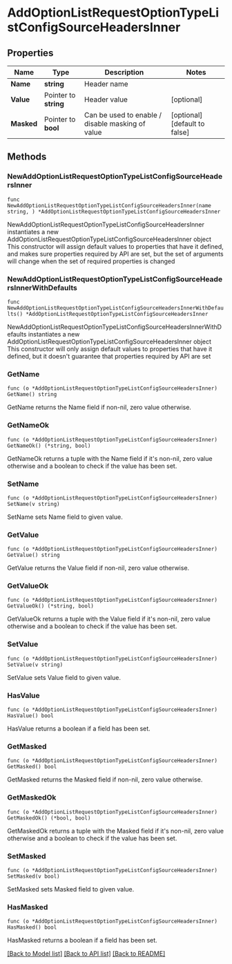 # AddOptionListRequestOptionTypeListConfigSourceHeadersInner

## Properties

Name | Type | Description | Notes
------------ | ------------- | ------------- | -------------
**Name** | **string** | Header name | 
**Value** | Pointer to **string** | Header value | [optional] 
**Masked** | Pointer to **bool** | Can be used to enable / disable masking of value | [optional] [default to false]

## Methods

### NewAddOptionListRequestOptionTypeListConfigSourceHeadersInner

`func NewAddOptionListRequestOptionTypeListConfigSourceHeadersInner(name string, ) *AddOptionListRequestOptionTypeListConfigSourceHeadersInner`

NewAddOptionListRequestOptionTypeListConfigSourceHeadersInner instantiates a new AddOptionListRequestOptionTypeListConfigSourceHeadersInner object
This constructor will assign default values to properties that have it defined,
and makes sure properties required by API are set, but the set of arguments
will change when the set of required properties is changed

### NewAddOptionListRequestOptionTypeListConfigSourceHeadersInnerWithDefaults

`func NewAddOptionListRequestOptionTypeListConfigSourceHeadersInnerWithDefaults() *AddOptionListRequestOptionTypeListConfigSourceHeadersInner`

NewAddOptionListRequestOptionTypeListConfigSourceHeadersInnerWithDefaults instantiates a new AddOptionListRequestOptionTypeListConfigSourceHeadersInner object
This constructor will only assign default values to properties that have it defined,
but it doesn't guarantee that properties required by API are set

### GetName

`func (o *AddOptionListRequestOptionTypeListConfigSourceHeadersInner) GetName() string`

GetName returns the Name field if non-nil, zero value otherwise.

### GetNameOk

`func (o *AddOptionListRequestOptionTypeListConfigSourceHeadersInner) GetNameOk() (*string, bool)`

GetNameOk returns a tuple with the Name field if it's non-nil, zero value otherwise
and a boolean to check if the value has been set.

### SetName

`func (o *AddOptionListRequestOptionTypeListConfigSourceHeadersInner) SetName(v string)`

SetName sets Name field to given value.


### GetValue

`func (o *AddOptionListRequestOptionTypeListConfigSourceHeadersInner) GetValue() string`

GetValue returns the Value field if non-nil, zero value otherwise.

### GetValueOk

`func (o *AddOptionListRequestOptionTypeListConfigSourceHeadersInner) GetValueOk() (*string, bool)`

GetValueOk returns a tuple with the Value field if it's non-nil, zero value otherwise
and a boolean to check if the value has been set.

### SetValue

`func (o *AddOptionListRequestOptionTypeListConfigSourceHeadersInner) SetValue(v string)`

SetValue sets Value field to given value.

### HasValue

`func (o *AddOptionListRequestOptionTypeListConfigSourceHeadersInner) HasValue() bool`

HasValue returns a boolean if a field has been set.

### GetMasked

`func (o *AddOptionListRequestOptionTypeListConfigSourceHeadersInner) GetMasked() bool`

GetMasked returns the Masked field if non-nil, zero value otherwise.

### GetMaskedOk

`func (o *AddOptionListRequestOptionTypeListConfigSourceHeadersInner) GetMaskedOk() (*bool, bool)`

GetMaskedOk returns a tuple with the Masked field if it's non-nil, zero value otherwise
and a boolean to check if the value has been set.

### SetMasked

`func (o *AddOptionListRequestOptionTypeListConfigSourceHeadersInner) SetMasked(v bool)`

SetMasked sets Masked field to given value.

### HasMasked

`func (o *AddOptionListRequestOptionTypeListConfigSourceHeadersInner) HasMasked() bool`

HasMasked returns a boolean if a field has been set.


[[Back to Model list]](../README.md#documentation-for-models) [[Back to API list]](../README.md#documentation-for-api-endpoints) [[Back to README]](../README.md)


